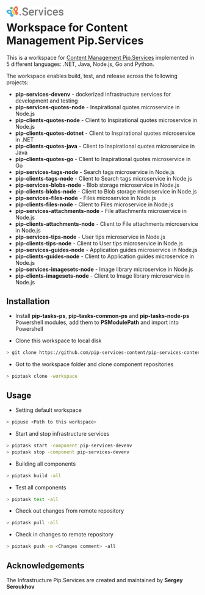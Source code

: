 # <img src="https://github.com/pip-services/pip-services/raw/master/design/Logo.png" alt="Pip.Services Logo" style="max-width:30%"> <br/> Workspace for Content Management Pip.Services

This is a workspace for [Content Management Pip.Services](https://github.com/pip-services-content) 
implemented in 5 different languages: .NET, Java, Node.js, Go and Python.

The workspace enables build, test, and release across the following projects:

- **pip-services-devenv** - dockerized infrastructure services for development and testing
- **pip-services-quotes-node** - Inspirational quotes microservice in Node.js
- **pip-clients-quotes-node** - Client to Inspirational quotes microservice in Node.js
- **pip-clients-quotes-dotnet** - Client to Inspirational quotes microservice in .NET
- **pip-clients-quotes-java** - Client to Inspirational quotes microservice in Java
- **pip-clients-quotes-go** - Client to Inspirational quotes microservice in Go
- **pip-services-tags-node** - Search tags microservice in Node.js
- **pip-clients-tags-node** - Client to Search tags microservice in Node.js
- **pip-services-blobs-node** - Blob storage microservice in Node.js
- **pip-clients-blobs-node** - Client to Blob storage microservice in Node.js
- **pip-services-files-node** - Files microservice in Node.js
- **pip-clients-files-node** - Client to Files microservice in Node.js
- **pip-services-attachments-node** - File attachments microservice in Node.js
- **pip-clients-attachments-node** - Client to File attachments microservice in Node.js
- **pip-services-tips-node** - User tips microservice in Node.js
- **pip-clients-tips-node** - Client to User tips microservice in Node.js
- **pip-services-guides-node** - Application guides microservice in Node.js
- **pip-clients-guides-node** - Client to Application guides microservice in Node.js
- **pip-services-imagesets-node** - Image library microservice in Node.js
- **pip-clients-imagesets-node** - Client to Image library microservice in Node.js

## Installation

- Install **pip-tasks-ps**, **pip-tasks-common-ps** and **pip-tasks-node-ps** Powershell modules, 
add them to **PSModulePath** and import into Powershell

- Clone this workspace to local disk
```bash
> git clone https://github.com/pip-services-content/pip-services-content-ws.git
```

- Got to the workspace folder and clone component repositories
```bash
> piptask clone -workspace
```

## Usage

- Setting default workspace
```bash
> pipuse <Path to this workspace>
```

- Start and stop infrastructure services
```bash
> piptask start -component pip-services-devenv
> piptask stop -component pip-services-devenv
```

- Building all components
```bash
> piptask build -all
```

- Test all components
``` bash
> piptask test -all
```

- Check out changes from remote repository
```bash
> piptask pull -all
```

- Check in changes to remote repository
```bash
> piptask push -m <Changes comment> -all
```

## Acknowledgements

The Infrastructure Pip.Services are created and maintained by **Sergey Seroukhov**
